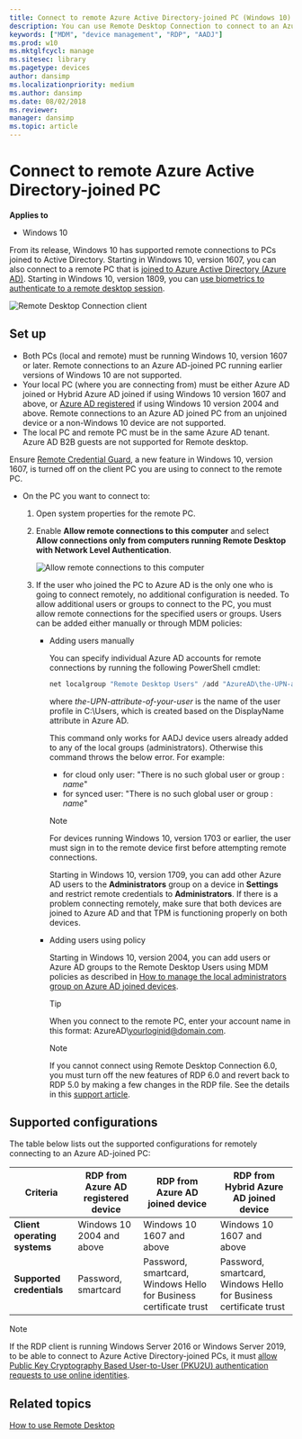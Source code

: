 ```yaml
---
title: Connect to remote Azure Active Directory-joined PC (Windows 10)
description: You can use Remote Desktop Connection to connect to an Azure AD-joined PC.
keywords: ["MDM", "device management", "RDP", "AADJ"]
ms.prod: w10
ms.mktglfcycl: manage
ms.sitesec: library
ms.pagetype: devices
author: dansimp
ms.localizationpriority: medium
ms.author: dansimp
ms.date: 08/02/2018
ms.reviewer: 
manager: dansimp
ms.topic: article
---
```


# Connect to remote Azure Active Directory-joined PC


**Applies to**

- Windows 10

From its release, Windows 10 has supported remote connections to PCs joined to Active Directory. Starting in Windows 10, version 1607, you can also connect to a remote PC that is [joined to Azure Active Directory (Azure AD)](https://docs.microsoft.com/azure/active-directory/devices/concept-azure-ad-join). Starting in Windows 10, version 1809, you can [use biometrics to authenticate to a remote desktop session](https://docs.microsoft.com/windows/whats-new/whats-new-windows-10-version-1809#remote-desktop-with-biometrics).

![Remote Desktop Connection client](images/rdp.png)

## Set up

- Both PCs (local and remote) must be running Windows 10, version 1607 or later. Remote connections to an Azure AD-joined PC running earlier versions of Windows 10 are not supported.
- Your local PC (where you are connecting from) must be either Azure AD joined or Hybrid Azure AD joined if using Windows 10 version 1607 and above, or [Azure AD registered](https://docs.microsoft.com/azure/active-directory/devices/concept-azure-ad-register) if using Windows 10 version 2004 and above. Remote connections to an Azure AD joined PC from an unjoined device or a non-Windows 10 device are not supported. 
- The local PC and remote PC must be in the same Azure AD tenant. Azure AD B2B guests are not supported for Remote desktop. 

Ensure [Remote Credential Guard](/windows/access-protection/remote-credential-guard), a new feature in Windows 10, version 1607, is turned off on the client PC you are using to connect to the remote PC.

- On the PC you want to connect to:

  1. Open system properties for the remote PC.
  
  2. Enable **Allow remote connections to this computer** and select **Allow connections only from computers running Remote Desktop with Network Level Authentication**.

     ![Allow remote connections to this computer](images/allow-rdp.png)

  3. If the user who joined the PC to Azure AD is the only one who is going to connect remotely, no additional configuration is needed. To allow additional users or groups to connect to the PC, you must allow remote connections for the specified users or groups. Users can be added either manually or through MDM policies:
     
      - Adding users manually
   
        You can specify individual Azure AD accounts for remote connections by running the following PowerShell cmdlet:
        ```powershell
        net localgroup "Remote Desktop Users" /add "AzureAD\the-UPN-attribute-of-your-user"
        ```
        where *the-UPN-attribute-of-your-user* is the name of the user profile in C:\Users\, which is created based on the DisplayName attribute in Azure AD.

        This command only works for AADJ device users already added to any of the local groups (administrators).
        Otherwise this command throws the below error. For example:
        - for cloud only user: "There is no such global user or group : *name*"
        - for synced user: "There is no such global user or group : *name*" </br>

         > [!NOTE]
         > For devices running Windows 10, version 1703 or earlier, the user must sign in to the remote device first before attempting remote connections.
         >
         > Starting in Windows 10, version 1709, you can add other Azure AD users to the **Administrators** group on a device in **Settings** and restrict remote credentials to **Administrators**. If there is a problem connecting remotely, make sure that both devices are joined to Azure AD and that TPM is functioning properly on both devices.

      - Adding users using policy
     
         Starting in Windows 10, version 2004, you can add users or Azure AD groups to the Remote Desktop Users using MDM policies as described in [How to manage the local administrators group on Azure AD joined devices](https://docs.microsoft.com/azure/active-directory/devices/assign-local-admin#manage-administrator-privileges-using-azure-ad-groups-preview).

         > [!TIP]
         > When you connect to the remote PC, enter your account name in this format: AzureAD\yourloginid@domain.com.

         > [!NOTE]
         > If you cannot connect using Remote Desktop Connection 6.0, you must turn off the new features of RDP 6.0 and revert back to RDP 5.0 by making a few changes in the RDP file. See the details in this [support article](https://support.microsoft.com/help/941641/remote-desktop-connection-6-0-prompts-you-for-credentials-before-you-e).

## Supported configurations

The table below lists out the supported configurations for remotely connecting to an Azure AD-joined PC:

| Criteria | RDP from Azure AD registered device| RDP from Azure AD joined device| RDP from Hybrid Azure AD joined device |
| - | - | - | - |
| **Client operating systems**| Windows 10 2004 and above| Windows 10 1607 and above | Windows 10 1607 and above |
| **Supported credentials**| Password, smartcard| Password, smartcard, Windows Hello for Business certificate trust | Password, smartcard, Windows Hello for Business certificate trust |


> [!NOTE]
> If the RDP client is running Windows Server 2016 or Windows Server 2019, to be able to connect to Azure Active Directory-joined PCs, it must [allow Public Key Cryptography Based User-to-User (PKU2U) authentication requests to use online identities](https://docs.microsoft.com/windows/security/threat-protection/security-policy-settings/network-security-allow-pku2u-authentication-requests-to-this-computer-to-use-online-identities).

## Related topics

[How to use Remote Desktop](https://support.microsoft.com/instantanswers/ff521c86-2803-4bc0-a5da-7df445788eb9/how-to-use-remote-desktop)
